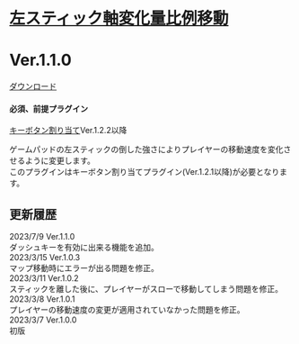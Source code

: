 # [左スティック軸変化量比例移動](https://raw.githubusercontent.com/nuun888/MZ/master/NUUN_realMoveLeftStick.js)
# Ver.1.1.0
[ダウンロード](https://raw.githubusercontent.com/nuun888/MZ/master/NUUN_realMoveLeftStick.js)
#### 必須、前提プラグイン
[キーボタン割り当て](https://github.com/nuun888/MZ/blob/master/README/UserKey.md)Ver.1.2.2以降  

ゲームパッドの左スティックの倒した強さによりプレイヤーの移動速度を変化させるように変更します。  
このプラグインはキーボタン割り当てプラグイン(Ver.1.2.1以降)が必要となります。  

## 更新履歴
2023/7/9 Ver.1.1.0  
ダッシュキーを有効に出来る機能を追加。  
2023/3/15 Ver.1.0.3  
マップ移動時にエラーが出る問題を修正。  
2023/3/11 Ver.1.0.2  
スティックを離した後に、プレイヤーがスローで移動してしまう問題を修正。  
2023/3/8 Ver.1.0.1  
プレイヤーの移動速度の変更が適用されていなかった問題を修正。  
2023/3/7 Ver.1.0.0  
初版  
